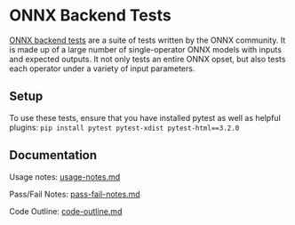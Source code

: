 # ONNX Backend Tests

[ONNX backend tests](https://github.com/onnx/onnx/blob/main/docs/OnnxBackendTest.md) are a suite of tests written by the ONNX community. It is made up of a large number of single-operator ONNX models with inputs and expected outputs. It not only tests an entire ONNX opset, but also tests each operator under a variety of input parameters. 

## Setup

To use these tests, ensure that you have installed pytest as well as helpful plugins: `pip install pytest pytest-xdist pytest-html==3.2.0`

## Documentation
Usage notes: [usage-notes.md](docs/usage-notes.md)

Pass/Fail Notes: [pass-fail-notes.md](docs/pass-fail-notes.md)

Code Outline: [code-outline.md](docs/code-outline.md)




